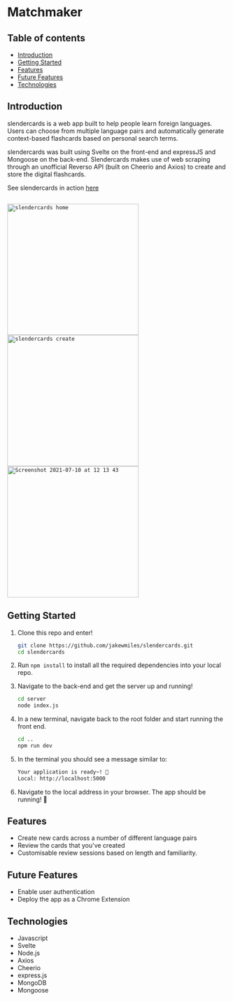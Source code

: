 # Matchmaker

## Table of contents
- [Introduction](#Introduction)
- [Getting Started](#Getting-Started)
- [Features](#Features)
- [Future Features](#Future-Features)
- [Technologies](#Technologies)

## Introduction
slendercards is a web app built to help people learn foreign languages. Users can choose from multiple language pairs and automatically generate context-based flashcards based on personal search terms.

slendercards was built using Svelte on the front-end and expressJS and Mongoose on the back-end. Slendercards makes use of web scraping through an unofficial Reverso API (built on Cheerio and Axios) to create and store the digital flashcards.

See slendercards in action [here](https://www.youtube.com/watch?v=B_asB_UGEgM)

<code>
<img width="300" alt="slendercards home" src="https://user-images.githubusercontent.com/52141045/125161290-6400d280-e179-11eb-9d1e-a057acdaed82.png">
<img width="300" alt="slendercards create" src="https://user-images.githubusercontent.com/52141045/125161303-7418b200-e179-11eb-81ed-21248b29c245.png">
<img width="300" alt="Screenshot 2021-07-10 at 12 13 43" src="https://user-images.githubusercontent.com/52141045/125161315-84c92800-e179-11eb-9732-22c39b84f65f.png">
</code>

## Getting Started

1. Clone this repo and enter!

   ```bash
   git clone https://github.com/jakewmiles/slendercards.git
   cd slendercards
   ```

2. Run ````npm install```` to install all the required dependencies into your local repo. 

3. Navigate to the back-end and get the server up and running!

   ```bash
   cd server
   node index.js
   ```

4. In a new terminal, navigate back to the root folder and start running the front end.
    ```bash
    cd ..
    npm run dev
    ```

5. In the terminal you should see a message similar to:

   ```bash
   Your application is ready~! 🚀
   Local: http://localhost:5000
   ```
   
9. Navigate to the local address in your browser. The app should be running! 🎉

## Features

- Create new cards across a number of different language pairs
- Review the cards that you've created
- Customisable review sessions based on length and familiarity.

## Future Features

- Enable user authentication
- Deploy the app as a Chrome Extension

## Technologies

- Javascript
- Svelte
- Node.js
- Axios
- Cheerio
- express.js
- MongoDB
- Mongoose
